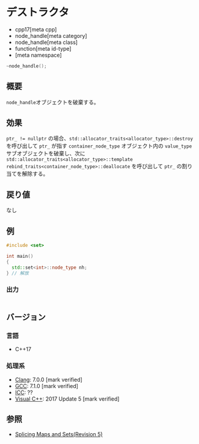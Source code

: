 # デストラクタ
* cpp17[meta cpp]
* node_handle[meta category]
* node_handle[meta class]
* function[meta id-type]
* [meta namespace]

```cpp
~node_handle();
```

## 概要
`node_handle`オブジェクトを破棄する。


## 効果
`ptr_ != nullptr` の場合、`std::allocator_traits<allocator_type>::destroy` を呼び出して `ptr_` が指す `container_node_type` オブジェクト内の `value_type` サブオブジェクトを破棄し、次に `std::allocator_traits<allocator_type>::template rebind_traits<container_node_type>::deallocate` を呼び出して `ptr_` の割り当てを解除する。


## 戻り値
なし


## 例
```cpp example
#include <set>

int main()
{
  std::set<int>::node_type nh;
} // 解放
```

### 出力
```
```

## バージョン
### 言語
- C++17

### 処理系
- [Clang](/implementation.md#clang): 7.0.0 [mark verified]
- [GCC](/implementation.md#gcc): 7.1.0 [mark verified]
- [ICC](/implementation.md#icc): ??
- [Visual C++](/implementation.md#visual_cpp): 2017 Update 5 [mark verified]


## 参照
- [Splicing Maps and Sets(Revision 5)](http://www.open-std.org/jtc1/sc22/wg21/docs/papers/2016/p0083r3.pdf)
